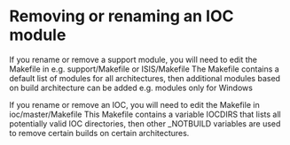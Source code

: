 # Removing or renaming an IOC module

If you rename or remove a support module, you will need to edit the Makefile in e.g. support/Makefile or ISIS/Makefile
The Makefile contains a default list of modules for all architectures, then additional modules based on build architecture can be added e.g. modules only for Windows

If you rename or remove an IOC, you will need to edit the Makefile in ioc/master/Makefile  This Makefile contains a variable IOCDIRS that lists all potentially valid IOC directories, then other _NOTBUILD variables are used to remove certain builds on certain architectures.   